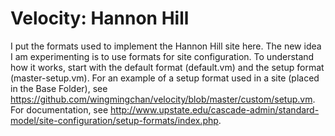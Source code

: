 # Velocity: Hannon Hill

I put the formats used to implement the Hannon Hill site here. The new idea I am experimenting is to use formats for site configuration. To understand how it works, start with the default format (default.vm) and the setup format (master-setup.vm). For an example of a setup format used in a site (placed in the Base Folder), see https://github.com/wingmingchan/velocity/blob/master/custom/setup.vm. For documentation, see http://www.upstate.edu/cascade-admin/standard-model/site-configuration/setup-formats/index.php.